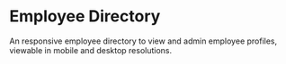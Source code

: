 # Employee Directory
An responsive employee directory to view and admin employee profiles, viewable in mobile and desktop resolutions.
